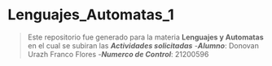 # Lenguajes_Automatas_1
>Este repositorio fue generado para la materia **Lenguajes y Automatas** en el cual se subiran las ***Actividades solicitadas***
-***Alumno***: Donovan Urazh Franco Flores
-***Numerco de Control***: 21200596
